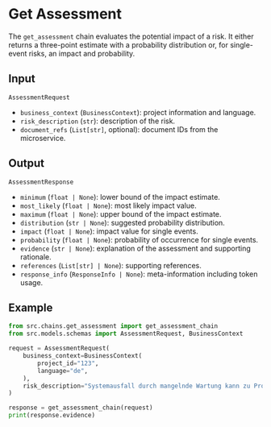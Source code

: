 # Get Assessment

The `get_assessment` chain evaluates the potential impact of a risk. It either returns a three-point estimate with a probability distribution or, for single-event risks, an impact and probability.

## Input

`AssessmentRequest`
- `business_context` (`BusinessContext`): project information and language.
- `risk_description` (`str`): description of the risk.
- `document_refs` (`List[str]`, optional): document IDs from the microservice.

## Output

`AssessmentResponse`
- `minimum` (`float | None`): lower bound of the impact estimate.
- `most_likely` (`float | None`): most likely impact value.
- `maximum` (`float | None`): upper bound of the impact estimate.
- `distribution` (`str | None`): suggested probability distribution.
- `impact` (`float | None`): impact value for single events.
- `probability` (`float | None`): probability of occurrence for single events.
- `evidence` (`str | None`): explanation of the assessment and supporting rationale.
- `references` (`List[str] | None`): supporting references.
- `response_info` (`ResponseInfo | None`): meta-information including token usage.

## Example

```python
from src.chains.get_assessment import get_assessment_chain
from src.models.schemas import AssessmentRequest, BusinessContext

request = AssessmentRequest(
    business_context=BusinessContext(
        project_id="123",
        language="de",
    ),
    risk_description="Systemausfall durch mangelnde Wartung kann zu Produktionsstopps führen.",
)

response = get_assessment_chain(request)
print(response.evidence)
```

